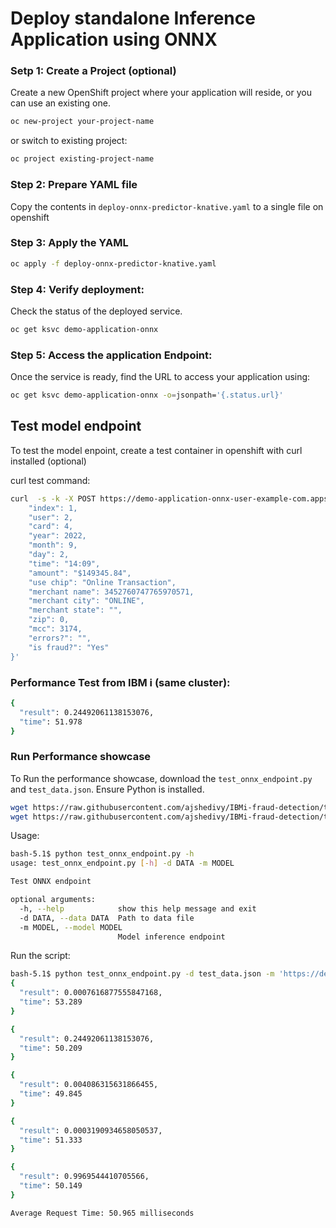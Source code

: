 # Deploy standalone Inference Application using ONNX

### Setp 1: Create a Project (optional)

Create a new OpenShift project where your application will reside, or you can use an existing one.

```bash
oc new-project your-project-name
```

or switch to existing project:

```bash
oc project existing-project-name
```

### Step 2: Prepare YAML file

Copy the contents in `deploy-onnx-predictor-knative.yaml` to a single file on openshift

### Step 3: Apply the YAML

```bash
oc apply -f deploy-onnx-predictor-knative.yaml
```

### Step 4: Verify deployment:
Check the status of the deployed service.

```bash
oc get ksvc demo-application-onnx
```

### Step 5: Access the application Endpoint:

Once the service is ready, find the URL to access your application using:

```bash
oc get ksvc demo-application-onnx -o=jsonpath='{.status.url}'
```

## Test model endpoint

To test the model enpoint, create a test container in openshift with curl installed (optional)

curl test command:

```bash
curl  -s -k -X POST https://demo-application-onnx-user-example-com.apps.b2s001.pbm.ihost.com/api/model/predict -H "Content-Type: application/json" -d '{
    "index": 1,
    "user": 2,
    "card": 4,
    "year": 2022,
    "month": 9,
    "day": 2,
    "time": "14:09",
    "amount": "$149345.84",
    "use chip": "Online Transaction",
    "merchant name": 3452760747765970571,
    "merchant city": "ONLINE",
    "merchant state": "",
    "zip": 0,
    "mcc": 3174,
    "errors?": "",
    "is fraud?": "Yes"
}'

```

### Performance Test from IBM i (same cluster):

```bash
{
  "result": 0.24492061138153076,
  "time": 51.978
}
```

### Run Performance showcase

To Run the performance showcase, download the `test_onnx_endpoint.py` and `test_data.json`. Ensure Python is installed.

```bash
wget https://raw.githubusercontent.com/ajshedivy/IBMi-fraud-detection/test/latency/inference/test_onnx_endpoint.py -O test_onnx_endpoint.py
wget https://raw.githubusercontent.com/ajshedivy/IBMi-fraud-detection/test/latency/inference/test_data.json -O test_data.json
```
Usage:
```bash
bash-5.1$ python test_onnx_endpoint.py -h
usage: test_onnx_endpoint.py [-h] -d DATA -m MODEL

Test ONNX endpoint

optional arguments:
  -h, --help            show this help message and exit
  -d DATA, --data DATA  Path to data file
  -m MODEL, --model MODEL
                        Model inference endpoint
```


Run the script:

```bash
bash-5.1$ python test_onnx_endpoint.py -d test_data.json -m 'https://demo-application-onnx-user-example-com.apps.b2s001.pbm.ihost.com' 
{
  "result": 0.0007616877555847168,
  "time": 53.289
}

{
  "result": 0.24492061138153076,
  "time": 50.209
}

{
  "result": 0.004086315631866455,
  "time": 49.845
}

{
  "result": 0.0003190934658050537,
  "time": 51.333
}

{
  "result": 0.9969544410705566,
  "time": 50.149
}

Average Request Time: 50.965 milliseconds
```

